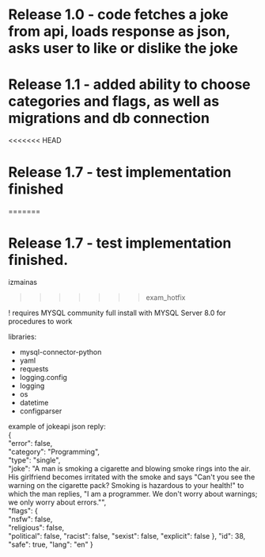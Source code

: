 # Release 1.0 - code fetches a joke from api, loads response as json, asks user to like or dislike the joke
# Release 1.1 - added ability to choose categories and flags, as well as migrations and db connection
<<<<<<< HEAD
# Release 1.7 -  test implementation finished 

=======
# Release 1.7 -  test implementation finished. 
izmainas
>>>>>>> exam_hotfix

! requires MYSQL community full install with MYSQL Server 8.0 for procedures to work

libraries:

- mysql-connector-python
- yaml
- requests
- logging.config
- logging
- os
- datetime
- configparser

example of jokeapi json reply:<br />
{<br />
    "error": false,<br />
    "category": "Programming", <br />
    "type": "single", <br />
    "joke": "A man is smoking a cigarette and blowing smoke rings into the air. His girlfriend becomes irritated with the smoke and says \"Can't you see the warning on the cigarette pack? Smoking is hazardous to your health!\" to which the man replies, \"I am a programmer.  We don't worry about warnings; we only worry about errors.\"",<br />
    "flags": {<br />
        "nsfw": false,<br />
        "religious": false,<br />
        "political": false,
        "racist": false,
        "sexist": false,
        "explicit": false
    },
    "id": 38,
    "safe": true,
    "lang": "en"
}
